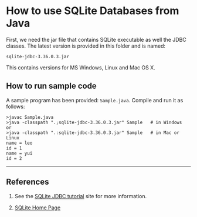 # How to use SQLite Databases from Java

First, we need the jar file that contains SQLite executable as well the JDBC classes. The latest
version is provided in this folder and is named:

```
sqlite-jdbc-3.36.0.3.jar
```

This contains versions for MS Windows, Linux and Mac OS X. 

## How to run sample code

A sample program has been provided: `Sample.java`.  Compile and run it as follows:

```
>javac Sample.java
>java -classpath ".;sqlite-jdbc-3.36.0.3.jar" Sample   # in Windows
or
>java -classpath ".:sqlite-jdbc-3.36.0.3.jar" Sample   # in Mac or Linux
name = leo
id = 1
name = yui
id = 2
```

---

## References

1. See the [SQLite JDBC tutorial](https://www.sqlitetutorial.net/sqlite-java/) site for more information.

2. [SQLite Home Page](https://www.sqlite.org/index.html)
